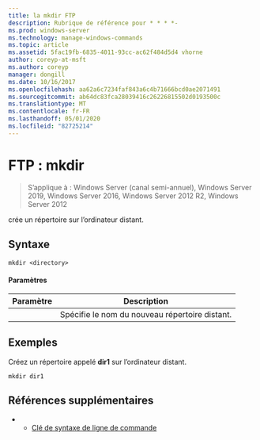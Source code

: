 ```yaml
---
title: la mkdir FTP
description: Rubrique de référence pour * * * *-
ms.prod: windows-server
ms.technology: manage-windows-commands
ms.topic: article
ms.assetid: 5fac19fb-6835-4011-93cc-ac62f484d5d4 vhorne
author: coreyp-at-msft
ms.author: coreyp
manager: dongill
ms.date: 10/16/2017
ms.openlocfilehash: aa62a6c7234faf843a6c4b71666bcd0ae2071491
ms.sourcegitcommit: ab64dc83fca28039416c26226815502d0193500c
ms.translationtype: MT
ms.contentlocale: fr-FR
ms.lasthandoff: 05/01/2020
ms.locfileid: "82725214"
---
```

# <a name="ftp-mkdir"></a>FTP : mkdir

> S’applique à : Windows Server (canal semi-annuel), Windows Server 2019, Windows Server 2016, Windows Server 2012 R2, Windows Server 2012

crée un répertoire sur l’ordinateur distant.   
## <a name="syntax"></a>Syntaxe  
```  
mkdir <directory>  
```  
#### <a name="parameters"></a>Paramètres  

|  Paramètre  |                   Description                   |
|-------------|-------------------------------------------------|
| <directory> | Spécifie le nom du nouveau répertoire distant. |

## <a name="examples"></a>Exemples  
Créez un répertoire appelé **dir1** sur l’ordinateur distant.  
```  
mkdir dir1  
```  
## <a name="additional-references"></a>Références supplémentaires  
-   - [Clé de syntaxe de ligne de commande](command-line-syntax-key.md)  
